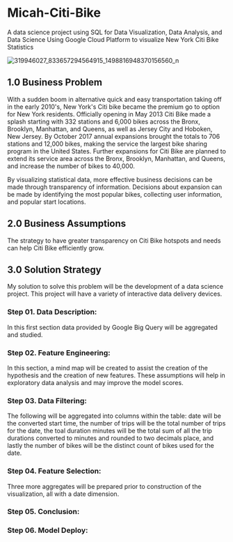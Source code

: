 # Micah-Citi-Bike

A data science project using SQL for Data Visualization, Data Analysis, and Data Science Using Google Cloud Platform to visualize New York Citi Bike Statistics

![319946027_833657294564915_1498816948370156560_n](https://github.com/pimicah/Micah-Citi-Bike/assets/144563378/983e1783-8092-4520-95ae-5b12d3d73631)

## __1.0 Business Problem__
With a sudden boom in alternative quick and easy transportation taking off in the early 2010's, New York's Citi bike became the premium go to option for New York residents.  Officially opening in May 2013 Citi Bike made a splash starting with 332 stations and 6,000 bikes across the Bronx, Brooklyn, Manhattan, and Queens, as well as Jersey City and Hoboken, New Jersey.  By October 2017 annual expansions brought the totals to 706 stations and 12,000 bikes, making the service the largest bike sharing program in the United States. Further expansions for Citi Bike are planned to extend its service area across the Bronx, Brooklyn, Manhattan, and Queens, and increase the number of bikes to 40,000.  

By visualizing statistical data, more effective business decisions can be made through transparency of information.  Decisions about expansion can be made by identifying the most popular bikes, collecting user information, and popular start locations.

## 2.0 Business Assumptions
The strategy to have greater transparency on Citi Bike hotspots and needs can help Citi Bike efficiently grow.

## 3.0 Solution Strategy
My solution to solve this problem will be the development of a data science project.  This project will have a variety of interactive data delivery devices.  
### Step 01. Data Description: 
In this first section data provided by Google Big Query will be aggregated and studied.  
### Step 02. Feature Engineering: 
In this section, a mind map will be created to assist the creation of the hypothesis and the creation of new features. These assumptions will help in exploratory data analysis and may improve the model scores.
### Step 03. Data Filtering: 
The following will be aggregated into columns within the table: date will be the converted start time, the number of trips will be the total number of trips for the date, the toal duration minutes will be the total sum of all the trip durations converted to minutes and rounded to two decimals place, and lastly the number of bikes will be the distinct count of bikes used for the date.
### Step 04. Feature Selection:
Three more aggregates will be prepared prior to construction of the visualization, all with a date dimension.  
### Step 05. Conclusion:

### Step 06. Model Deploy:
